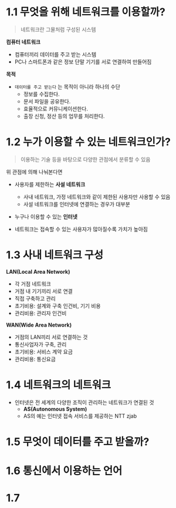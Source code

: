 # 1.1 무엇을 위해 네트워크를 이용할까?
>네트워크란 그물처럼 구성된 시스템

**컴퓨터 네트워크**
- 컴퓨터끼리 데이터를 주고 받는 시스템
- PC나 스마트폰과 같은 정보 단말 기기를 서로 연결하여 만들어짐

**목적**
- `데이터를 주고 받는다` 는 목적이 아니라 하나의 수단
	- 정보를 수집한다.
	- 문서 파일을 공유한다.
	- 효율적으로 커뮤니케이션한다.
	- 출장 신청, 정산 등의 업무를 처리한다.

# 1.2 누가 이용할 수 있는 네트워크인가?
> 이용하는 기술 등을 바탕으로 다양한 관점에서 분류할 수 있음

위 관점에 의해 나눠본다면
- 사용자를 제한하는 **사설 네트워크**
	- 사내 네트워크, 가정 네트워크와 같이 제한된 사용자만 사용할 수 있음
	- 사설 네트워크를 인터넷에 연결하는 경우가 대부분
- 누구나 이용할 수 있는 **인터넷**

- 네트워크는 접속할 수 있는 사용자가 많아질수록 가치가 높아짐

# 1.3 사내 네트워크 구성

**LAN(Local Area Network)**
- 각 거점 네트워크
- 거점 내 기기끼리 서로 연결
- 직접 구축하고 관리
- 초기비용: 설계와 구축 인건비, 기기 비용
- 관리비용: 관리자 인건비

**WAN(Wide Area Network)**
- 거점의 LAN끼리 서로 연결하는 것
- 통신사업자가 구축, 관리
- 초기비용: 서비스 계약 요금
- 관리비용: 통신요금

# 1.4 네트워크의 네트워크

- 인터넷은 전 세계의 다양한 조직이 관리하는 네트워크가 연결된 것
	- **AS(Autonomous System)**
	- AS의 예는 인터넷 접속 서비스를 제공하는 NTT zjab
# 1.5 무엇이 데이터를 주고 받을까?

# 1.6 통신에서 이용하는 언어

# 1.7 